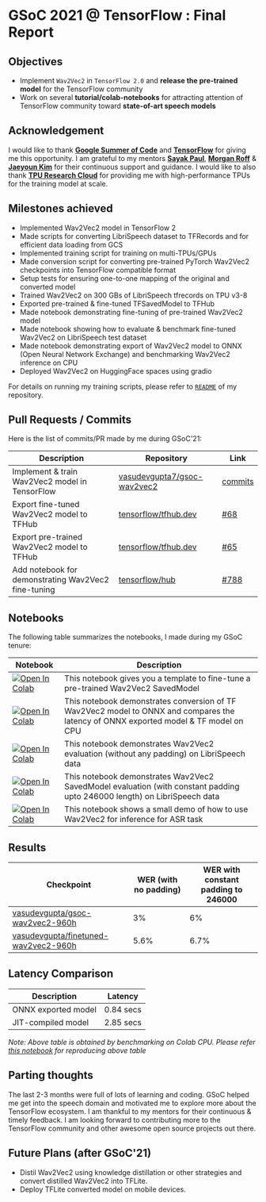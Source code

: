 
# GSoC 2021 @ TensorFlow : Final Report

## Objectives

* Implement `Wav2Vec2` in `TensorFlow 2.0` and **release the pre-trained model** for the TensorFlow community
* Work on several **tutorial/colab-notebooks** for attracting attention of TensorFlow community toward **state-of-art speech models**

## Acknowledgement

I would like to thank [**Google Summer of Code**](https://summerofcode.withgoogle.com) and [**TensorFlow**](https://www.tensorflow.org) for giving me this opportunity. I am grateful to my mentors [**Sayak Paul**](https://github.com/sayakpaul), [**Morgan Roff**](https://github.com/MorganR) & [**Jaeyoun Kim**](https://github.com/jaeyounkim) for their continuous support and guidance. I would like to also thank [**TPU Research Cloud**](https://sites.research.google/trc/) for providing me with high-performance TPUs for the training model at scale.

## Milestones achieved

* Implemented Wav2Vec2 model in TensorFlow 2
* Made scripts for converting LibriSpeech dataset to TFRecords and for efficient data loading from GCS
* Implemented training script for training on multi-TPUs/GPUs
* Made conversion script for converting pre-trained PyTorch Wav2Vec2 checkpoints into TensorFlow compatible format
* Setup tests for ensuring one-to-one mapping of the original and converted model
* Trained Wav2Vec2 on 300 GBs of LibriSpeech tfrecords on TPU v3-8
* Exported pre-trained & fine-tuned TFSavedModel to TFHub
* Made notebook demonstrating fine-tuning of pre-trained Wav2Vec2 model
* Made notebook showing how to evaluate & benchmark fine-tuned Wav2Vec2 on LibriSpeech test dataset
* Made notebook demonstrating export of Wav2Vec2 model to ONNX (Open Neural Network Exchange) and benchmarking Wav2Vec2 inference on CPU
* Deployed Wav2Vec2 on HuggingFace spaces using gradio

For details on running my training scripts, please refer to [`README`](https://github.com/vasudevgupta7/gsoc-wav2vec2) of my repository.

## Pull Requests / Commits

Here is the list of commits/PR made by me during GSoC'21:

| Description | Repository | Link |
|-------------|------------|------|
| Implement & train Wav2Vec2 model in TensorFlow | [vasudevgupta7/gsoc-wav2vec2](https://github.com/vasudevgupta7/gsoc-wav2vec2) | [commits](https://github.com/vasudevgupta7/gsoc-wav2vec2/commits?author=vasudevgupta7) |
| Export fine-tuned Wav2Vec2 model to TFHub | [tensorflow/tfhub.dev](https://github.com/tensorflow/tfhub.dev) | [#68](https://github.com/tensorflow/tfhub.dev/pull/68) |
| Export pre-trained Wav2Vec2 model to TFHub | [tensorflow/tfhub.dev](https://github.com/tensorflow/tfhub.dev) | [#65](https://github.com/tensorflow/tfhub.dev/pull/65) |
| Add notebook for demonstrating Wav2Vec2 fine-tuning | [tensorflow/hub](https://github.com/tensorflow/hub) | [#788](https://github.com/tensorflow/hub/pull/788) |

## Notebooks

The following table summarizes the notebooks, I made during my GSoC tenure:

| Notebook | Description |
|------------|-------------|
| <a href="https://colab.research.google.com/github/tensorflow/hub/blob/master/examples/colab/wav2vec2_saved_model_finetuning.ipynb" target="_parent"><img src="https://colab.research.google.com/assets/colab-badge.svg" alt="Open In Colab"/></a> | This notebook gives you a template to fine-tune a pre-trained Wav2Vec2 SavedModel |
| <a href="https://colab.research.google.com/github/vasudevgupta7/gsoc-wav2vec2/blob/main/notebooks/wav2vec2_onnx.ipynb" target="_parent"><img src="https://colab.research.google.com/assets/colab-badge.svg" alt="Open In Colab"/></a> | This notebook demonstrates conversion of TF Wav2Vec2 model to ONNX and compares the latency of ONNX exported model & TF model on CPU |
| <a href="https://colab.research.google.com/github/vasudevgupta7/gsoc-wav2vec2/blob/main/notebooks/librispeech_evaluation_WER_3.ipynb" target="_parent"><img src="https://colab.research.google.com/assets/colab-badge.svg" alt="Open In Colab"/></a> | This notebook demonstrates Wav2Vec2 evaluation (without any padding) on LibriSpeech data |
| <a href="https://colab.research.google.com/github/vasudevgupta7/gsoc-wav2vec2/blob/main/notebooks/librispeech_evaluation_WER_6.ipynb" target="_parent"><img src="https://colab.research.google.com/assets/colab-badge.svg" alt="Open In Colab"/></a> | This notebook demonstrates Wav2Vec2 SavedModel evaluation (with constant padding upto 246000 length) on LibriSpeech data |
| <a href="https://colab.research.google.com/github/vasudevgupta7/gsoc-wav2vec2/blob/main/notebooks/wav2vec2-inference.ipynb" target="_parent"><img src="https://colab.research.google.com/assets/colab-badge.svg" alt="Open In Colab"/></a> | This notebook shows a small demo of how to use Wav2Vec2 for inference for ASR task |

## Results

| Checkpoint | WER (with no padding) | WER with constant padding to 246000 |
|-------------|------------------------|-------------------------------------|
| [vasudevgupta/gsoc-wav2vec2-960h](https://huggingface.co/vasudevgupta/gsoc-wav2vec2-960h) | 3% | 6% | 
| [vasudevgupta/finetuned-wav2vec2-960h](https://huggingface.co/vasudevgupta/finetuned-wav2vec2-960h) | 5.6% | 6.7% |

## Latency Comparison

| Description | Latency |
|---------------------|-----------|
| ONNX exported model | 0.84 secs |
| JIT-compiled model | 2.85 secs |

*Note: Above table is obtained by benchmarking on Colab CPU. Please refer [this notebook](https://colab.research.google.com/github/vasudevgupta7/gsoc-wav2vec2/blob/main/notebooks/wav2vec2_onnx.ipynb) for reproducing above table*

## Parting thoughts

The last 2-3 months were full of lots of learning and coding. GSoC helped me get into the speech domain and motivated me to explore more about the TensorFlow ecosystem. I am thankful to my mentors for their continuous & timely feedback. I am looking forward to contributing more to the TensorFlow community and other awesome open source projects out there.

## Future Plans (after GSoC'21)

* Distil Wav2Vec2 using knowledge distillation or other strategies and convert distilled Wav2Vec2 into TFLite.
* Deploy TFLite converted model on mobile devices.
